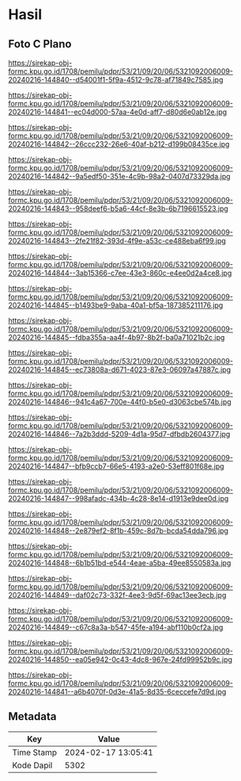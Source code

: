 # Hasil

## Foto C Plano

https://sirekap-obj-formc.kpu.go.id/1708/pemilu/pdpr/53/21/09/20/06/5321092006009-20240216-144840--d54001f1-5f9a-4512-9c78-af71849c7585.jpg

https://sirekap-obj-formc.kpu.go.id/1708/pemilu/pdpr/53/21/09/20/06/5321092006009-20240216-144841--ec04d000-57aa-4e0d-aff7-d80d6e0ab12e.jpg

https://sirekap-obj-formc.kpu.go.id/1708/pemilu/pdpr/53/21/09/20/06/5321092006009-20240216-144842--26ccc232-26e6-40af-b212-d199b08435ce.jpg

https://sirekap-obj-formc.kpu.go.id/1708/pemilu/pdpr/53/21/09/20/06/5321092006009-20240216-144842--9a5edf50-351e-4c9b-98a2-0407d73329da.jpg

https://sirekap-obj-formc.kpu.go.id/1708/pemilu/pdpr/53/21/09/20/06/5321092006009-20240216-144843--958deef6-b5a6-44cf-8e3b-6b7196615523.jpg

https://sirekap-obj-formc.kpu.go.id/1708/pemilu/pdpr/53/21/09/20/06/5321092006009-20240216-144843--2fe21f82-393d-4f9e-a53c-ce488eba6f99.jpg

https://sirekap-obj-formc.kpu.go.id/1708/pemilu/pdpr/53/21/09/20/06/5321092006009-20240216-144844--3ab15366-c7ee-43e3-860c-e4ee0d2a4ce8.jpg

https://sirekap-obj-formc.kpu.go.id/1708/pemilu/pdpr/53/21/09/20/06/5321092006009-20240216-144845--b1493be9-9aba-40a1-bf5a-187385211176.jpg

https://sirekap-obj-formc.kpu.go.id/1708/pemilu/pdpr/53/21/09/20/06/5321092006009-20240216-144845--fdba355a-aa4f-4b97-8b2f-ba0a71021b2c.jpg

https://sirekap-obj-formc.kpu.go.id/1708/pemilu/pdpr/53/21/09/20/06/5321092006009-20240216-144845--ec73808a-d671-4023-87e3-06097a47887c.jpg

https://sirekap-obj-formc.kpu.go.id/1708/pemilu/pdpr/53/21/09/20/06/5321092006009-20240216-144846--941c4a67-700e-44f0-b5e0-d3063cbe574b.jpg

https://sirekap-obj-formc.kpu.go.id/1708/pemilu/pdpr/53/21/09/20/06/5321092006009-20240216-144846--7a2b3ddd-5209-4d1a-95d7-dfbdb2604377.jpg

https://sirekap-obj-formc.kpu.go.id/1708/pemilu/pdpr/53/21/09/20/06/5321092006009-20240216-144847--bfb9ccb7-66e5-4193-a2e0-53eff801f68e.jpg

https://sirekap-obj-formc.kpu.go.id/1708/pemilu/pdpr/53/21/09/20/06/5321092006009-20240216-144847--998afadc-434b-4c28-8e14-d1913e9dee0d.jpg

https://sirekap-obj-formc.kpu.go.id/1708/pemilu/pdpr/53/21/09/20/06/5321092006009-20240216-144848--2e879ef2-8f1b-459c-8d7b-bcda54dda796.jpg

https://sirekap-obj-formc.kpu.go.id/1708/pemilu/pdpr/53/21/09/20/06/5321092006009-20240216-144848--6b1b51bd-e544-4eae-a5ba-49ee8550583a.jpg

https://sirekap-obj-formc.kpu.go.id/1708/pemilu/pdpr/53/21/09/20/06/5321092006009-20240216-144849--daf02c73-332f-4ee3-9d5f-69ac13ee3ecb.jpg

https://sirekap-obj-formc.kpu.go.id/1708/pemilu/pdpr/53/21/09/20/06/5321092006009-20240216-144849--c67c8a3a-b547-45fe-a194-abf110b0cf2a.jpg

https://sirekap-obj-formc.kpu.go.id/1708/pemilu/pdpr/53/21/09/20/06/5321092006009-20240216-144850--ea05e942-0c43-4dc8-967e-24fd99952b9c.jpg

https://sirekap-obj-formc.kpu.go.id/1708/pemilu/pdpr/53/21/09/20/06/5321092006009-20240216-144841--a6b4070f-0d3e-41a5-8d35-6ceccefe7d9d.jpg


## Metadata

| Key        | Value               |
| ---------- | ------------------- |
| Time Stamp | 2024-02-17 13:05:41 |
| Kode Dapil | 5302                |



